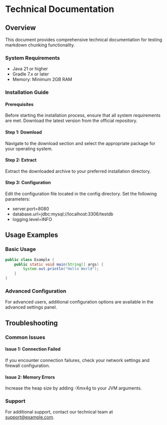 # Technical Documentation

## Overview

This document provides comprehensive technical documentation for testing markdown chunking functionality.

### System Requirements

- Java 21 or higher
- Gradle 7.x or later
- Memory: Minimum 2GB RAM

### Installation Guide

#### Prerequisites

Before starting the installation process, ensure that all system requirements are met. Download the latest version from the official repository.

#### Step 1: Download

Navigate to the download section and select the appropriate package for your operating system.

#### Step 2: Extract

Extract the downloaded archive to your preferred installation directory.

#### Step 3: Configuration

Edit the configuration file located in the config directory. Set the following parameters:

- server.port=8080
- database.url=jdbc:mysql://localhost:3306/testdb
- logging.level=INFO

## Usage Examples

### Basic Usage

```java
public class Example {
    public static void main(String[] args) {
        System.out.println("Hello World");
    }
}
```

### Advanced Configuration

For advanced users, additional configuration options are available in the advanced settings panel.

## Troubleshooting

### Common Issues

#### Issue 1: Connection Failed

If you encounter connection failures, check your network settings and firewall configuration.

#### Issue 2: Memory Errors

Increase the heap size by adding -Xmx4g to your JVM arguments.

### Support

For additional support, contact our technical team at support@example.com.